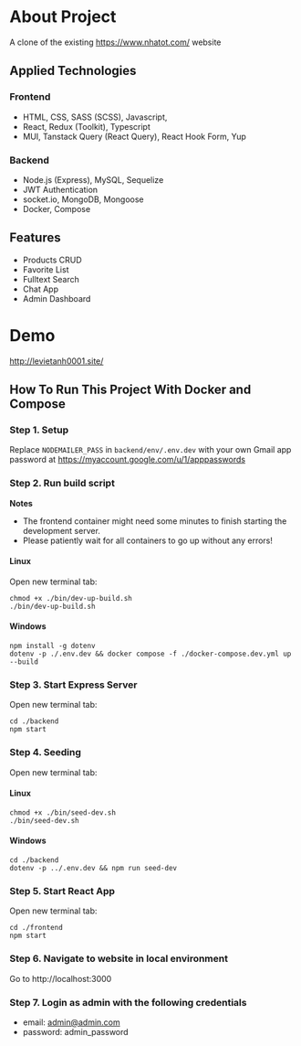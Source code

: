 
# About Project

A clone of the existing https://www.nhatot.com/ website

## Applied Technologies

### Frontend

- HTML, CSS, SASS (SCSS), Javascript, 
- React, Redux (Toolkit), Typescript
- MUI, Tanstack Query (React Query), React Hook Form, Yup

### Backend

- Node.js (Express), MySQL, Sequelize
- JWT Authentication
- socket.io, MongoDB, Mongoose
- Docker, Compose

## Features

- Products CRUD
- Favorite List
- Fulltext Search
- Chat App
- Admin Dashboard

# Demo 

http://levietanh0001.site/


## How To Run This Project With Docker and Compose

### Step 1. Setup

Replace `NODEMAILER_PASS` in `backend/env/.env.dev` with your own Gmail app password at https://myaccount.google.com/u/1/apppasswords

### Step 2. Run build script

**Notes** 
- The frontend container might need some minutes to finish starting the development server.
- Please patiently wait for all containers to go up without any errors!

#### Linux

Open new terminal tab:
```
chmod +x ./bin/dev-up-build.sh
./bin/dev-up-build.sh
```

#### Windows

```
npm install -g dotenv
dotenv -p ./.env.dev && docker compose -f ./docker-compose.dev.yml up --build
```

### Step 3. Start Express Server

Open new terminal tab:

```
cd ./backend
npm start
```


### Step 4. Seeding

Open new terminal tab:
#### Linux

```
chmod +x ./bin/seed-dev.sh
./bin/seed-dev.sh
```

#### Windows

```
cd ./backend
dotenv -p ../.env.dev && npm run seed-dev
```

### Step 5. Start React App

Open new terminal tab:
```
cd ./frontend
npm start
```

### Step 6. Navigate to website in local environment

Go to http://localhost:3000

### Step 7. Login as admin with the following credentials
- email: admin@admin.com
- password: admin_password
